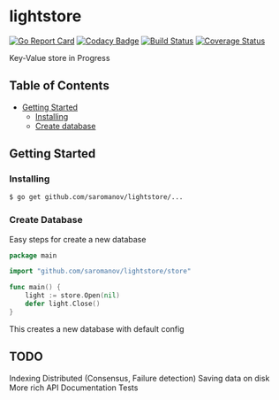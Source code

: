 # lightstore
[![Go Report Card](https://goreportcard.com/badge/github.com/saromanov/lightstore)](https://goreportcard.com/report/github.com/saromanov/lightstore)
[![Codacy Badge](https://api.codacy.com/project/badge/Grade/d49a6728569744c08db82a534b28821f)](https://www.codacy.com/app/saromanov/lightstore?utm_source=github.com&amp;utm_medium=referral&amp;utm_content=saromanov/lightstore&amp;utm_campaign=Badge_Grade)
[![Build Status](https://travis-ci.org/saromanov/lightstore.svg?branch=master)](https://travis-ci.org/saromanov/lightstore)
[![Coverage Status](https://coveralls.io/repos/github/saromanov/lightstore/badge.svg?branch=master)](https://coveralls.io/github/saromanov/lightstore?branch=master)

Key-Value store
in Progress

## Table of Contents
* [Getting Started](#getting-started)
    + [Installing](#installing)
    + [Create database](#create-database)

## Getting Started

### Installing

```sh
$ go get github.com/saromanov/lightstore/...
```

### Create Database
Easy steps for create a new database
```go
package main

import "github.com/saromanov/lightstore/store"

func main() {
	light := store.Open(nil)
	defer light.Close()
}
```
This creates a new database with default config

## TODO
Indexing
Distributed (Consensus, Failure detection)
Saving data on disk
More rich API
Documentation
Tests

